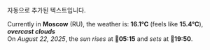 
자동으로 추가된 텍스트입니다.

<!--START_SECTION:weather:moscow-->
Currently in **Moscow** (RU), the weather is: **16.1°C** (feels like **15.4°C**), ***overcast clouds***<br/>
On *August 22, 2025*, the *sun rises* at 🌅**05:15** and *sets* at 🌇**19:50**.
<!--END_SECTION:weather-->
